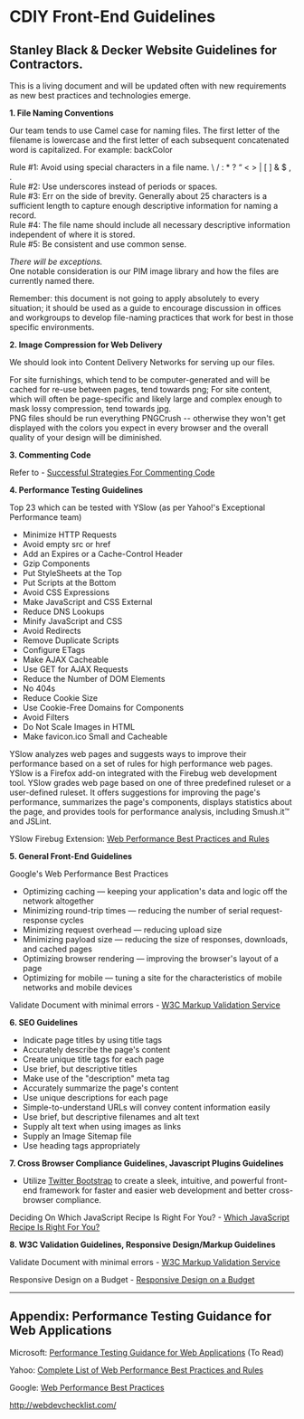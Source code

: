 CDIY Front-End Guidelines
===========

Stanley Black & Decker Website Guidelines for Contractors.
-----------------------------------------------------

This is a living document and will be updated often with new requirements as new best practices and technologies emerge.

**1. File Naming Conventions**
 
Our team tends to use Camel case for naming files.
The first letter of the filename is lowercase and the first letter of each subsequent concatenated word is capitalized. 
For example: backColor

Rule #1: Avoid using special characters in a file name. \ / : * ? “ < > | [ ] & $ , .  
Rule #2: Use underscores instead of periods or spaces.  
Rule #3: Err on the side of brevity. Generally about 25 characters is a sufficient length to capture enough descriptive information for 
naming a record.   
Rule #4: The file name should include all necessary descriptive information independent of where it 
is stored.   
Rule #5: Be consistent and use common sense.

*There will be exceptions.*  
One notable consideration is our PIM image library and how the files are currently named there. 

Remember: this document is not going to apply absolutely to every situation; it should be used as a 
guide to encourage discussion in offices and workgroups to develop file-naming practices that work 
for best in those specific environments.

**2. Image Compression for Web Delivery**  

We should look into Content Delivery Networks for serving up our files.

For site furnishings, which tend to be computer-generated and will be cached for re-use between pages, tend towards png; For site content, which will often be page-specific and likely large and complex enough to mask lossy compression, tend towards jpg.  
PNG files should be run everything PNGCrush -- otherwise they won't get displayed with the colors you expect in every browser and the overall quality of your design will be diminished.

**3. Commenting Code** 

 Refer to - [Successful Strategies For Commenting Code](http://www.particletree.com/features/successful-strategies-for-commenting-code/ "Successful Strategies For Commenting Code")


**4. Performance Testing Guidelines**

Top 23 which can be tested with YSlow (as per Yahoo!'s Exceptional Performance team)

* Minimize HTTP Requests
* Avoid empty src or href
* Add an Expires or a Cache-Control Header
* Gzip Components
* Put StyleSheets at the Top
* Put Scripts at the Bottom
* Avoid CSS Expressions
* Make JavaScript and CSS External
* Reduce DNS Lookups
* Minify JavaScript and CSS
* Avoid Redirects
* Remove Duplicate Scripts
* Configure ETags
* Make AJAX Cacheable
* Use GET for AJAX Requests
* Reduce the Number of DOM Elements
* No 404s
* Reduce Cookie Size
* Use Cookie-Free Domains for Components
* Avoid Filters
* Do Not Scale Images in HTML
* Make favicon.ico Small and Cacheable

YSlow analyzes web pages and suggests ways to improve their performance based on a set of rules for high performance web pages. YSlow is a Firefox add-on integrated with the Firebug web development tool. YSlow grades web page based on one of three predefined ruleset or a user-defined ruleset. It offers suggestions for improving the page's performance, summarizes the page's components, displays statistics about the page, and provides tools for performance analysis, including Smush.it™ and JSLint.

YSlow Firebug Extension: [Web Performance Best Practices and Rules](http://developer.yahoo.com/yslow/ "YSlow")
 
**5. General Front-End Guidelines**

Google's Web Performance Best Practices

* Optimizing caching — keeping your application's data and logic off the network altogether
* Minimizing round-trip times — reducing the number of serial request-response cycles
* Minimizing request overhead — reducing upload size
* Minimizing payload size — reducing the size of responses, downloads, and cached pages
* Optimizing browser rendering — improving the browser's layout of a page
* Optimizing for mobile — tuning a site for the characteristics of mobile networks and mobile devices

Validate Document with minimal errors - [W3C Markup Validation Service](http://validator.w3.org "W3C")

**6. SEO Guidelines**

* Indicate page titles by using title tags
* Accurately describe the page's content
* Create unique title tags for each page
* Use brief, but descriptive titles
* Make use of the "description" meta tag
* Accurately summarize the page's content
* Use unique descriptions for each page
* Simple-to-understand URLs will convey 
content information easily
* Use brief, but descriptive filenames and alt text
* Supply alt text when using images as links
* Supply an Image Sitemap file
* Use heading tags appropriately

**7. Cross Browser Compliance Guidelines, Javascript Plugins Guidelines**
* Utilize [Twitter Bootstrap](http://twitter.github.com/bootstrap/index.html "Twitter Bootstrap") to create a sleek, intuitive, and powerful front-end framework for faster and easier web development and better cross-browser compliance.

Deciding On Which JavaScript Recipe Is Right For You? - [Which JavaScript Recipe Is Right For You?](http://coding.smashingmagazine.com/2012/12/14/which-javascript-recipe-is-right-for-you/#more-120645 "Which JavaScript Recipe Is Right For You?")

**8. W3C Validation Guidelines, Responsive Design/Markup Guidelines**

Validate Document with minimal errors - [W3C Markup Validation Service](http://validator.w3.org "W3C")

Responsive Design on a Budget - [Responsive Design on a Budget](http://clearleft.com/thinks/responsivedesignonabudget/ "Responsive Design on a Budget")

-------------------------------------------------
Appendix: Performance Testing Guidance for Web Applications
-------------------------------------------------

Microsoft: [Performance Testing Guidance for Web Applications](http://perftestingguide.codeplex.com/downloads/get/17955 "Performance Testing Guidance for Web Applications") (To Read) 

Yahoo: [Complete List of Web Performance Best Practices and Rules](http://developer.yahoo.com/performance/rules.html "Complete List of Rules")

Google: [Web Performance Best Practices](https://developers.google.com/speed/docs/best-practices/rules_intro "Rules Introduction")

http://webdevchecklist.com/
